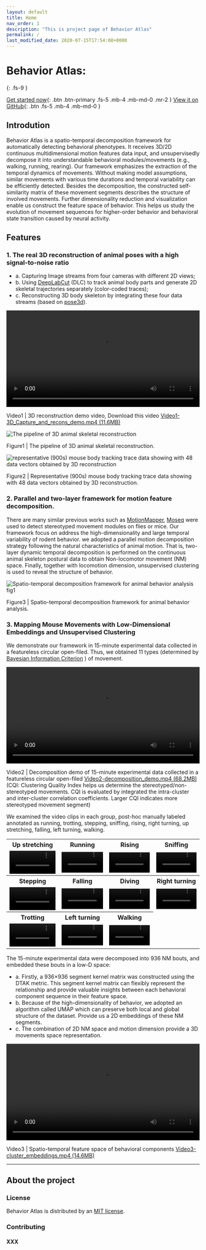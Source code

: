 ```yaml
---
layout: default
title: Home
nav_order: 1
description: "This is project page of Behavior Atlas"
permalink: /
last_modified_date: 2020-07-15T17:54:08+0000
---
```


# Behavior Atlas: 
{: .fs-9 }

[Get started now](https://behavioratlas.netlify.app/docs/get-start/){: .btn .btn-primary .fs-5 .mb-4 .mb-md-0 .mr-2 } [View it on GitHub](https://github.com/huangkang314/HierBehaveTome){: .btn .fs-5 .mb-4 .mb-md-0 }

## Introdution
Behavior Atlas is a spatio-temporal decomposition framework for automatically detecting behavioral phenotypes. It receives 3D/2D continuous multidimensional motion features data input, and unsupervisedly decompose it into understandable behavioral modules/movements (e.g., walking, running, rearing). Our framework emphasizes the extraction of the temporal dynamics of movements. Without making model assumptions, similar movements with various time durations and temporal variability can be efficiently detected. Besides the decomposition, the constructed self-similarity matrix of these movement segments describes the structure of involved movements. Further dimensionality reduction and visualization enable us construct the feature space of behavior. This helps us study the evolution of movement sequences for higher-order behavior and behavioral state transition caused by neural activity. 

## Features
### 1. The real 3D reconstruction of animal poses with a high signal-to-noise ratio 
- a. Capturing Image streams from four cameras with different 2D views; 
- b. Using <a href="https://github.com/DeepLabCut/DeepLabCut" target="_blank">DeepLabCut</a> (DLC) to track animal body parts and generate 2D skeletal trajectories separately (color-coded traces); 
- c. Reconstructing 3D body skeleton by integrating these four data streams (based on <a href="https://github.com/SwathiSheshadri/pose3d" target="_blank">pose3d</a>).

<video width="100%" height = "auto" controls="controls">
  <source type="video/mp4" src="http://bcbdi.siat.ac.cn/BehaviorAtlas/Video1-3D_Capture_and_recons_demo.mp4"></source>
  Your browser does not support the video tag.
</video>

Video1 | 3D reconstruction demo video, Download this video <a href="http://bcbdi.siat.ac.cn/BehaviorAtlas/Video1-3D_Capture_and_recons_demo.mp4" target="_blank">Video1-3D_Capture_and_recons_demo.mp4 (11.6MB)</a>

![The pipeline of 3D animal skeletal reconstruction](https://behavioratlas.netlify.app/imgs/3Dpipeline.svg "Figure1") 

Figure1 | The pipeline of 3D animal skeletal reconstruction. 

![representative (900s) mouse body tracking trace data showing with 48 data vectors obtained by 3D reconstruction](https://behavioratlas.netlify.app/imgs/3DskeletalTrace.png "Figure2") 

Figure2 | Representative (900s) mouse body tracking trace data showing with 48 data vectors obtained by 3D reconstruction. 

### 2. Parallel and two-layer framework for motion feature decomposition.

There are many similar previous works such as <a href="https://github.com/gordonberman/MotionMapper" target="_blank">MotionMapper</a>, <a href="http://datta.hms.harvard.edu/research/behavioral-analysis" target="_blank">Moseq</a> were used to detect stereotyped movement modules on flies or mice. Our framework focus on address the high-dimensionality and large temporal variability of rodent behavior. we adopted a parallel motion decomposition strategy following the natural characteristics of animal motion. That is, two-layer dynamic temporal decomposition is performed on the continuous animal skeleton postural data to obtain Non-locomotor movement (NM) space. Finally, together with locomotion dimension, unsupervised clustering is used to reveal the structure of behavior.

![Spatio-temporal decomposition framework for animal behavior analysis fig1](https://behavioratlas.netlify.app/imgs/fig1.svg "Figure3")

Figure3 | Spatio-temporal decomposition framework for animal behavior analysis. 


### 3. Mapping Mouse Movements with Low-Dimensional Embeddings and Unsupervised Clustering

We demonstrate our framework in 15-minute experimental data collected in a featureless circular open-filed. Thus, we obtained 11 types (determined by <a href="https://pubmed.ncbi.nlm.nih.gov/27818791" target="_blank">Bayesian Information Criterion</a> ) of movement. 

<video width="100%" height = "auto" controls="controls">
  <source type="video/mp4" src="http://bcbdi.siat.ac.cn/BehaviorAtlas/Video2-decomposition_demo.mp4"></source>
</video>

Video2 | Decomposition demo of 15-minute experimental data collected in a featureless circular open-filed <a href="http://bcbdi.siat.ac.cn/BehaviorAtlas/Video2-decomposition_demo.mp4" target="_blank">Video2-decomposition_demo.mp4 (68.2MB)</a> (CQI: Clustering Quality Index helps us determine the stereotyped/non-stereotyped movements. CQI is evaluated by integrated  the intra-cluster and inter-cluster correlation coefficients. Larger CQI indicates more stereotyped movement segment)

We examined the video clips in each group, post-hoc manually labeled annotated as running, trotting, stepping, sniffing, rising, right turning, up stretching, falling, left turning, walking.   

<table class="table">
  <tbody>
      <tr>
        <th>Up stretching</th>
        <th>Running</th>
        <th>Rising</th>
        <th>Sniffing</th>
      </tr>
      <tr>
        <td>
          <video width="100%" height = "auto" controls>
            <source type="video/mp4" src="http://bcbdi.siat.ac.cn/BehaviorAtlas/Video_seg/1-up_stretching.mp4"></source>
          </video>
        </td>
        <td>
          <video width="100%" height = "auto" controls>
            <source type="video/mp4" src="http://bcbdi.siat.ac.cn/BehaviorAtlas/Video_seg/2-running.mp4"></source>
          </video>
        </td>
        <td>
          <video width="100%" height = "auto" controls>
            <source type="video/mp4" src="http://bcbdi.siat.ac.cn/BehaviorAtlas/Video_seg/3-rising.mp4"></source>
          </video>
        </td>
        <td>
          <video width="100%" height = "auto" controls>
            <source type="video/mp4" src="http://bcbdi.siat.ac.cn/BehaviorAtlas/Video_seg/4-sniffing.mp4"></source>
          </video>
        </td>
      </tr>
      <tr>
        <th>Stepping</th>
        <th>Falling</th>
        <th>Diving</th>
        <th>Right turning</th>
      </tr>
      <tr>
        <td>
          <video width="100%" height = "auto" controls>
            <source type="video/mp4" src="http://bcbdi.siat.ac.cn/BehaviorAtlas/Video_seg/5-diving.mp4"></source>
          </video>
        </td>
        <td>
          <video width="100%" height = "auto" controls>
            <source type="video/mp4" src="http://bcbdi.siat.ac.cn/BehaviorAtlas/Video_seg/6-right_turning.mp4"></source>
          </video>
        </td>
        <td>
          <video width="100%" height = "auto" controls>
            <source type="video/mp4" src="http://bcbdi.siat.ac.cn/BehaviorAtlas/Video_seg/7-stepping.mp4"></source>
          </video>
        </td>
        <td>
          <video width="100%" height = "auto" controls>
            <source type="video/mp4" src="http://bcbdi.siat.ac.cn/BehaviorAtlas/Video_seg/8-falling.mp4"></source>
          </video>
        </td>
      </tr>
      <tr>
        <th>Trotting</th>
        <th>Left turning</th>
        <th>Walking</th>
      </tr>
      <tr>
        <td>
          <video width="100%" height = "auto" controls>
            <source type="video/mp4" src="http://bcbdi.siat.ac.cn/BehaviorAtlas/Video_seg/9-trotting.mp4"></source>
          </video>
        </td>
        <td>
          <video width="100%" height = "auto" controls>
            <source type="video/mp4" src="http://bcbdi.siat.ac.cn/BehaviorAtlas/Video_seg/10-left_turning.mp4"></source>
          </video>
        </td>
        <td>
          <video width="100%" height = "auto" controls>
            <source type="video/mp4" src="http://bcbdi.siat.ac.cn/BehaviorAtlas/Video_seg/11-walking.mp4"></source>
          </video>
        </td>
        <td> </td>
      </tr>
  </tbody>
</table>

The 15-minute experimental data were decomposed into 936 NM bouts, and embedded these bouts in a low-D space:
- a. Firstly, a 936×936 segment kernel matrix was constructed using the DTAK metric. This segment kernel matrix can flexibly represent the relationship and provide valuable insights between each behavioral component sequence in their feature space.
- b. Because of the high-dimensionality of behavior, we adopted an algorithm called UMAP which can preserve both local and global structure of the dataset. Provide us a 2D embeddings of these NM segments.
- c. The combination of 2D NM space and motion dimension provide a 3D movements space representation.

<video width="100%" height = "auto" controls="controls">
  <source type="video/mp4" src="http://bcbdi.siat.ac.cn/BehaviorAtlas/Video3-cluster_embeddings.mp4"></source>
</video>

Video3 | Spatio-temporal feature space of behavioral components <a href="http://bcbdi.siat.ac.cn/BehaviorAtlas/Video3-cluster_embeddings.mp4" target="_blank">Video3-cluster_embeddings.mp4 (14.6MB)</a> 

---


## About the project



### License

Behavior Atlas is distributed by an [MIT license](https://en.wikipedia.org/wiki/MIT_License).

### Contributing


#### XXX


